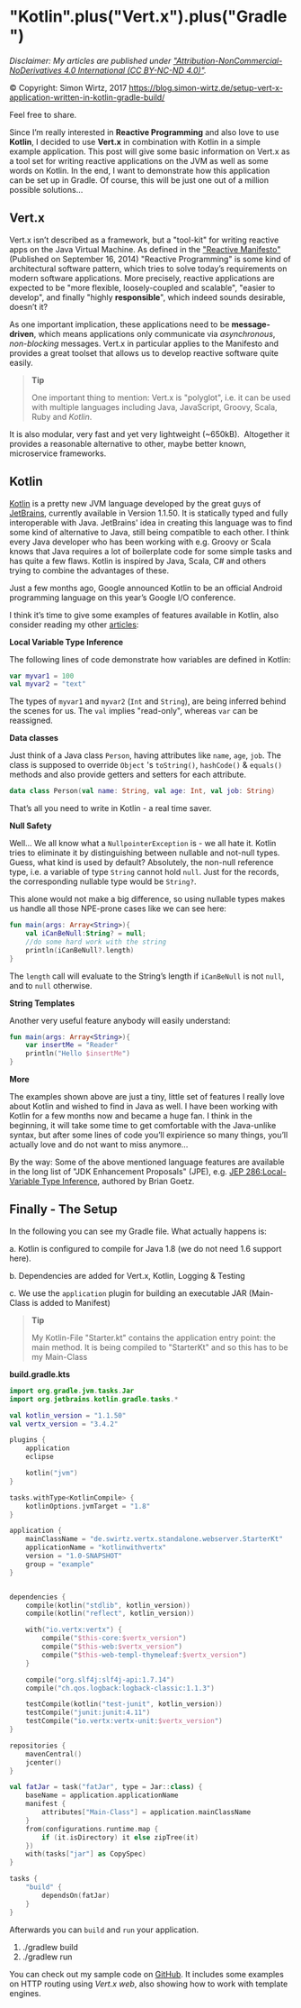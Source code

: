 # "Kotlin".plus("Vert.x").plus("Gradle")

_Disclaimer: My articles are published under 
<a href="https://creativecommons.org/licenses/by-nc-nd/4.0/legalcode" target="_blank">"Attribution-NonCommercial-NoDerivatives 4.0 International (CC BY-NC-ND 4.0)"</a>._

© Copyright: Simon Wirtz, 2017
https://blog.simon-wirtz.de/setup-vert-x-application-written-in-kotlin-gradle-build/

Feel free to share.

Since I’m really interested in **Reactive Programming** and also love to
use **Kotlin**, I decided to use **Vert.x** in combination with Kotlin
in a simple example application. This post will give some basic
information on Vert.x as a tool set for writing reactive applications on
the JVM as well as some words on Kotlin. In the end, I want
to demonstrate how this application can be set up in Gradle. Of course,
this will be just one out of a million possible solutions…

## Vert.x 


Vert.x isn’t described as a framework, but a "tool-kit" for writing
reactive apps on the Java Virtual Machine. As defined in the ["Reactive
Manifesto"](https://www.reactivemanifesto.org) (Published on September
16, 2014) "Reactive Programming" is some kind of architectural software
pattern, which tries to solve today’s requirements on modern software
applications. More precisely, reactive applications are expected to be
"more flexible, loosely-coupled and scalable", "easier to develop", and
finally "highly **responsible**", which indeed sounds desirable, doesn’t
it?

As one important implication, these applications need to be
**message-driven**, which means applications only communicate via
*asynchronous*, *non-blocking* messages. Vert.x in particular applies to
the Manifesto and provides a great toolset that allows us to develop
reactive software quite easily.

> **Tip**
>
> One important thing to mention: Vert.x is "polyglot", i.e. it can be
> used with multiple languages including Java, JavaScript, Groovy,
> Scala, Ruby and *Kotlin*.

It is also modular, very fast and yet very lightweight (\~650kB). 
Altogether it provides a reasonable alternative to other, maybe better
known, microservice frameworks.

## Kotlin 


[Kotlin](http://kotlinlang.org) is a pretty new JVM language developed
by the great guys of [JetBrains](https://www.jetbrains.com), currently
available in Version 1.1.50. It is statically typed and fully interoperable
with Java. JetBrains' idea in
creating this language was to find some kind of alternative to Java,
still being compatible to each other. I think every Java developer who
has been working with e.g. Groovy or Scala knows that Java requires a
lot of boilerplate code for some simple tasks and has quite a few flaws.
Kotlin is inspired by Java, Scala, C# and others trying to combine the advantages of
these.

Just a few months ago, Google announced Kotlin to be an official Android
programming language on this year’s Google I/O conference. 

I think it’s time to give some examples of features available in Kotlin, also consider reading my other [articles](https://tech.io/users/2188757/s1m0nw1):

**Local Variable Type Inference**

The following lines of code demonstrate how variables are defined in
Kotlin:

``` kotlin
var myvar1 = 100
val myvar2 = "text"
```

The types of `myvar1` and `myvar2` (`Int` and `String`), are being
inferred behind the scenes for us. The `val` implies "read-only", whereas `var` can be reassigned.

**Data classes**

Just think of a Java class `Person`, having attributes like `name`,
`age`, `job`. The class is supposed to override `Object` 's
`toString()`, `hashCode()` & `equals()` methods and also provide
getters and setters for each attribute.

``` kotlin
data class Person(val name: String, val age: Int, val job: String)
```

That’s all you need to write in Kotlin - a real time saver.

**Null Safety**

Well… We all know what a `NullpointerException` is - we all hate it.
Kotlin tries to eliminate it by distinguishing between nullable and
not-null types. Guess, what kind is used by default? Absolutely,
the non-null reference type, i.e. a variable of type `String` cannot
hold `null`. Just for the records, the corresponding nullable type would
be `String?`.

This alone would not make a big difference, so using nullable types
makes us handle all those NPE-prone cases like we can see here:

``` kotlin runnable
fun main(args: Array<String>){
    val iCanBeNull:String? = null;
    //do some hard work with the string
    println(iCanBeNull?.length)
}

```

The `length` call will evaluate to the String’s length if `iCanBeNull` is not
`null`, and to `null` otherwise.

**String Templates**

Another very useful feature anybody will easily understand:

``` kotlin runnable
fun main(args: Array<String>){
    var insertMe = "Reader"
    println("Hello $insertMe")
}
```

**More**

The examples shown above are just a tiny, little set of features I
really love about Kotlin and wished to find in Java as well. I have been
working with Kotlin for a few months now and became a huge fan. I think
in the beginning, it will take some time to get comfortable with the
Java-unlike syntax, but after some lines of code you’ll expirience so
many things, you’ll actually love and do not want to miss anymore…

By the way: Some of the above mentioned language features are available
in the long list of "JDK Enhancement Proposals" (JPE), e.g. [JEP
286:Local-Variable Type Inference](https://openjdk.java.net/jeps/286),
authored by Brian Goetz.

## Finally - The Setup 

In the following you can see my Gradle file. What actually happens is:

a.  Kotlin is configured to compile for Java 1.8 (we do not need 1.6
    support here).

b.  Dependencies are added for Vert.x, Kotlin, Logging & Testing

c.  We use the `application` plugin for building an executable JAR
    (Main-Class is added to Manifest)

> **Tip**
>
> My Kotlin-File "Starter.kt" contains the application entry point: the
> main method. It is being compiled to "StarterKt" and so this has to be
> my Main-Class

**build.gradle.kts**

``` kotlin
import org.gradle.jvm.tasks.Jar
import org.jetbrains.kotlin.gradle.tasks.*

val kotlin_version = "1.1.50"
val vertx_version = "3.4.2"

plugins {
    application
    eclipse

    kotlin("jvm")
}

tasks.withType<KotlinCompile> {
    kotlinOptions.jvmTarget = "1.8"
}

application {
    mainClassName = "de.swirtz.vertx.standalone.webserver.StarterKt"
    applicationName = "kotlinwithvertx"
    version = "1.0-SNAPSHOT"
    group = "example"
}


dependencies {
    compile(kotlin("stdlib", kotlin_version))
    compile(kotlin("reflect", kotlin_version))

    with("io.vertx:vertx") {
        compile("$this-core:$vertx_version")
        compile("$this-web:$vertx_version")
        compile("$this-web-templ-thymeleaf:$vertx_version")
    }

    compile("org.slf4j:slf4j-api:1.7.14")
    compile("ch.qos.logback:logback-classic:1.1.3")

    testCompile(kotlin("test-junit", kotlin_version))
    testCompile("junit:junit:4.11")
    testCompile("io.vertx:vertx-unit:$vertx_version")
}

repositories {
    mavenCentral()
    jcenter()
}

val fatJar = task("fatJar", type = Jar::class) {
    baseName = application.applicationName
    manifest {
        attributes["Main-Class"] = application.mainClassName
    }
    from(configurations.runtime.map {
        if (it.isDirectory) it else zipTree(it)
    })
    with(tasks["jar"] as CopySpec)
}

tasks {
    "build" {
        dependsOn(fatJar)
    }
}

```

Afterwards you can `build` and `run` your application. 

1.  ./gradlew build
2.  ./gradlew run

You can check out my sample code on
[GitHub](https://github.com/s1monw1/kotlin_vertx_example/blob/master/README.md).
It includes some examples on HTTP routing using *Vert.x web*, also
showing how to work with template engines.
